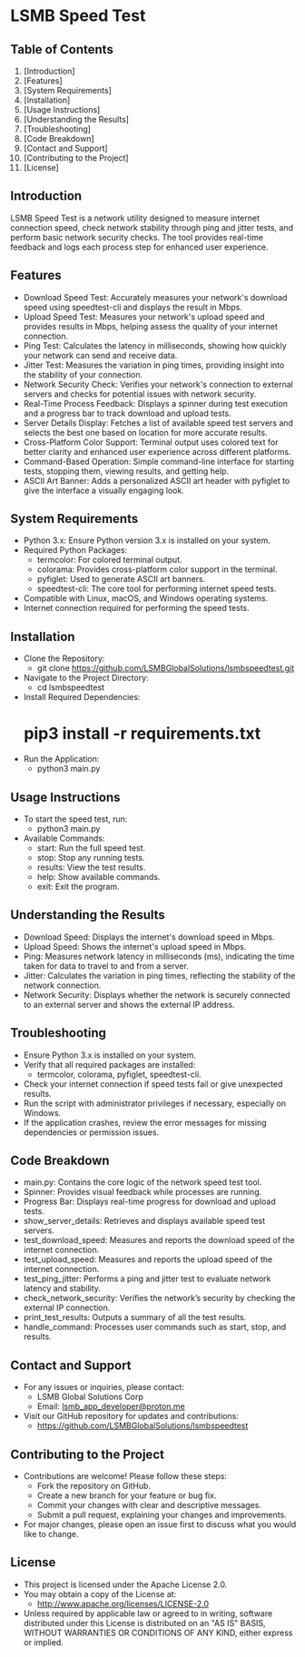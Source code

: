 # LSMB Speed Test

## Table of Contents
1. [Introduction]
2. [Features]
3. [System Requirements]
4. [Installation]
5. [Usage Instructions]
6. [Understanding the Results]
7. [Troubleshooting]
8. [Code Breakdown]
9. [Contact and Support]
10. [Contributing to the Project]
11. [License]

## Introduction
LSMB Speed Test is a network utility designed to measure internet connection speed, check network stability through ping and jitter tests, and perform basic network security checks. The tool provides real-time feedback and logs each process step for enhanced user experience.

## Features
- Download Speed Test: Accurately measures your network's download speed using speedtest-cli and displays the result in Mbps.
- Upload Speed Test: Measures your network's upload speed and provides results in Mbps, helping assess the quality of your internet connection.
- Ping Test: Calculates the latency in milliseconds, showing how quickly your network can send and receive data.
- Jitter Test: Measures the variation in ping times, providing insight into the stability of your connection.
- Network Security Check: Verifies your network's connection to external servers and checks for potential issues with network security.
- Real-Time Process Feedback: Displays a spinner during test execution and a progress bar to track download and upload tests.
- Server Details Display: Fetches a list of available speed test servers and selects the best one based on location for more accurate results.
- Cross-Platform Color Support: Terminal output uses colored text for better clarity and enhanced user experience across different platforms.
- Command-Based Operation: Simple command-line interface for starting tests, stopping them, viewing results, and getting help.
- ASCII Art Banner: Adds a personalized ASCII art header with pyfiglet to give the interface a visually engaging look.

## System Requirements
- Python 3.x: Ensure Python version 3.x is installed on your system.
- Required Python Packages:
  - termcolor: For colored terminal output.
  - colorama: Provides cross-platform color support in the terminal.
  - pyfiglet: Used to generate ASCII art banners.
  - speedtest-cli: The core tool for performing internet speed tests.
- Compatible with Linux, macOS, and Windows operating systems.
- Internet connection required for performing the speed tests.

## Installation
- Clone the Repository:
  - git clone https://github.com/LSMBGlobalSolutions/lsmbspeedtest.git
- Navigate to the Project Directory:
  - cd lsmbspeedtest
- Install Required Dependencies:
  # pip3 install -r requirements.txt
- Run the Application:
  - python3 main.py

## Usage Instructions
- To start the speed test, run:
  - python3 main.py
- Available Commands:
  - start: Run the full speed test.
  - stop: Stop any running tests.
  - results: View the test results.
  - help: Show available commands.
  - exit: Exit the program.

## Understanding the Results
- Download Speed: Displays the internet's download speed in Mbps.
- Upload Speed: Shows the internet's upload speed in Mbps.
- Ping: Measures network latency in milliseconds (ms), indicating the time taken for data to travel to and from a server.
- Jitter: Calculates the variation in ping times, reflecting the stability of the network connection.
- Network Security: Displays whether the network is securely connected to an external server and shows the external IP address.

## Troubleshooting
- Ensure Python 3.x is installed on your system.
- Verify that all required packages are installed:
  - termcolor, colorama, pyfiglet, speedtest-cli.
- Check your internet connection if speed tests fail or give unexpected results.
- Run the script with administrator privileges if necessary, especially on Windows.
- If the application crashes, review the error messages for missing dependencies or permission issues.

## Code Breakdown
- main.py: Contains the core logic of the network speed test tool.
- Spinner: Provides visual feedback while processes are running.
- Progress Bar: Displays real-time progress for download and upload tests.
- show_server_details: Retrieves and displays available speed test servers.
- test_download_speed: Measures and reports the download speed of the internet connection.
- test_upload_speed: Measures and reports the upload speed of the internet connection.
- test_ping_jitter: Performs a ping and jitter test to evaluate network latency and stability.
- check_network_security: Verifies the network’s security by checking the external IP connection.
- print_test_results: Outputs a summary of all the test results.
- handle_command: Processes user commands such as start, stop, and results.

## Contact and Support
- For any issues or inquiries, please contact:
  - LSMB Global Solutions Corp
  - Email: lsmb_app_developer@proton.me
- Visit our GitHub repository for updates and contributions:
  - https://github.com/LSMBGlobalSolutions/lsmbspeedtest

## Contributing to the Project
- Contributions are welcome! Please follow these steps:
  - Fork the repository on GitHub.
  - Create a new branch for your feature or bug fix.
  - Commit your changes with clear and descriptive messages.
  - Submit a pull request, explaining your changes and improvements.
- For major changes, please open an issue first to discuss what you would like to change.

## License
- This project is licensed under the Apache License 2.0.
- You may obtain a copy of the License at:
  - http://www.apache.org/licenses/LICENSE-2.0
- Unless required by applicable law or agreed to in writing, software distributed under this License is distributed on an "AS IS" BASIS, WITHOUT WARRANTIES OR CONDITIONS OF ANY KIND, either express or implied.

